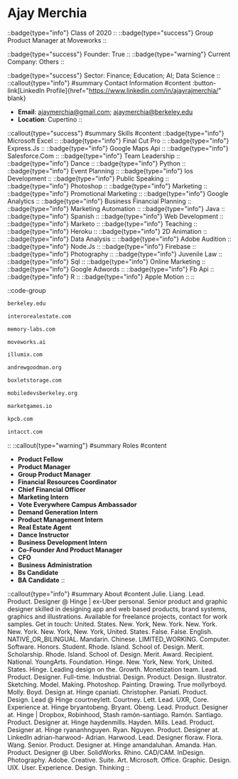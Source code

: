 # Ajay Merchia
::badge{type="info"}
Class of 2020
::
::badge{type="success"}
Group Product Manager at Moveworks
::

::badge{type="success"}
Founder: True
::
::badge{type="warning"}
Current Company: Others
::

::badge{type="success"}
Sector: Finance; Education; AI; Data Science
::
::callout{type="info"}
#summary
Contact Information
#content
:button-link[LinkedIn Profile]{href="https://www.linkedin.com/in/ajayrajmerchia/" blank}
- **Email**: ajaymerchia@gmail.com; ajaymerchia@berkeley.edu
- **Location**: Cupertino
::

::callout{type="success"}
#summary
Skills
#content
::badge{type="info"}
Microsoft Excel
::
::badge{type="info"}
Final Cut Pro
::
::badge{type="info"}
Express.Js
::
::badge{type="info"}
Google Maps Api
::
::badge{type="info"}
Salesforce.Com
::
::badge{type="info"}
Team Leadership
::
::badge{type="info"}
Dance
::
::badge{type="info"}
Python
::
::badge{type="info"}
Event Planning
::
::badge{type="info"}
Ios Development
::
::badge{type="info"}
Public Speaking
::
::badge{type="info"}
Photoshop
::
::badge{type="info"}
Marketing
::
::badge{type="info"}
Promotional Marketing
::
::badge{type="info"}
Google Analytics
::
::badge{type="info"}
Business Financial Planning
::
::badge{type="info"}
Marketing Automation
::
::badge{type="info"}
Java
::
::badge{type="info"}
Spanish
::
::badge{type="info"}
Web Development
::
::badge{type="info"}
Marketo
::
::badge{type="info"}
Teaching
::
::badge{type="info"}
Heroku
::
::badge{type="info"}
2D Animation
::
::badge{type="info"}
Data Analysis
::
::badge{type="info"}
Adobe Audition
::
::badge{type="info"}
Node.Js
::
::badge{type="info"}
Firebase
::
::badge{type="info"}
Photography
::
::badge{type="info"}
Juvenile Law
::
::badge{type="info"}
Sql
::
::badge{type="info"}
Online Marketing
::
::badge{type="info"}
Google Adwords
::
::badge{type="info"}
Fb Api
::
::badge{type="info"}
R
::
::badge{type="info"}
Apple Motion
::
::

::code-group
```bash [UC Berkeley]
berkeley.edu
```
```bash [Intero Real Estate Services]
interorealestate.com
```
```bash [Memory Labs, Inc.]
memory-labs.com
```
```bash [Moveworks]
moveworks.ai
```
```bash [Illumix]
illumix.com
```
```bash [The Andrew Goodman Foundation]
andrewgoodman.org
```
```bash [Boxlet Storage]
boxletstorage.com
```
```bash [Mobile Developers of Berkeley]
mobiledevsberkeley.org
```
```bash [Market Games]
marketgames.io
```
```bash [Kleiner Perkins Caufield & Byers]
kpcb.com
```
```bash [Intacct Corporation]
intacct.com
```
::
::callout{type="warning"}
#summary
Roles
#content
- **Product Fellow**
- **Product Manager**
- **Group Product Manager**
- **Financial Resources Coordinator**
- **Chief Financial Officer**
- **Marketing Intern**
- **Vote Everywhere Campus Ambassador**
- **Demand Generation Intern**
- **Product Management Intern**
- **Real Estate Agent**
- **Dance Instructor**
- **Business Development Intern**
- **Co-Founder And Product Manager**
- **CFO**
- **Business Administration**
- **Bs Candidate**
- **BA Candidate**
::

::callout{type="info"}
#summary
About
#content
Julie. Liang. Lead. Product. Designer @ Hinge | ex-Uber personal. Senior product and graphic designer skilled in designing app and web based products, brand systems, graphics and illustrations. Available for freelance projects, contact for work samples. Get in touch: United. States. New. York, New. York. New. York. New. York. New. York, New. York, United. States. False. False. English. NATIVE_OR_BILINGUAL. Mandarin. Chinese. LIMITED_WORKING. Computer. Software. Honors. Student. Rhode. Island. School of. Design. Merit. Scholarship. Rhode. Island. School of. Design. Merit. Award. Recipient. National. YoungArts. Foundation. Hinge. New. York, New. York, United. States. Hinge. Leading design on the. Growth. Monetization team. Lead. Product. Designer. Full-time. Industrial. Design. Product. Design. Illustrator. Sketching. Model. Making. Photoshop. Painting. Drawing. True mollyrboyd. Molly. Boyd. Design at. Hinge cpaniati. Christopher. Paniati. Product. Design. Lead @ Hinge courtneylett. Courtney. Lett. Lead. UXR, Core. Experience at. Hinge bryantobeng. Bryant. Obeng. Lead. Product. Designer at. Hinge | Dropbox, Robinhood, Stash ramón-santiago. Ramón. Santiago. Product. Designer at. Hinge haydenmills. Hayden. Mills. Lead. Product. Designer at. Hinge ryananhnguyen. Ryan. Nguyen. Product. Designer at. LinkedIn adrian-harwood- Adrian. Harwood. Lead. Designer floraw. Flora. Wang. Senior. Product. Designer at. Hinge amandaluhan. Amanda. Han. Product. Designer @ Uber. SolidWorks. Rhino. CAD/CAM. InDesign. Photography. Adobe. Creative. Suite. Art. Microsoft. Office. Graphic. Design. UIX. User. Experience. Design. Thinking
::
